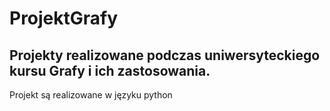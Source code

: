 # ProjektGrafy

## Projekty realizowane podczas uniwersyteckiego kursu Grafy i ich zastosowania.

Projekt są realizowane w języku python

